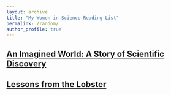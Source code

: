 ```yaml
---
layout: archive
title: "My Women in Science Reading List"
permalink: /random/
author_profile: true
---
```



[An Imagined World: A Story of Scientific Discovery](https://www.amazon.com/Imagined-World-Story-Scientific-Discovery/dp/0140062041)
------

[Lessons from the Lobster]("https://www.amazon.com/Lessons-Lobster-Marders-Neuroscience-Press-ebook/dp/B07DK1Q71Z")
------

